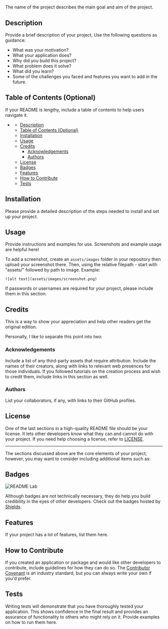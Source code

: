 # <Your-Project-Title>
The name of the project describes the main goal and aim of the project.
## Description

Provide a brief description of your project, Use the following questions as guidance:  

- What was your motivation?
- What your application does?
- Why did you build this project?
- What problem does it solve?
- What did you learn?
- Some of the challenges you faced and features you want to add in the future.

## Table of Contents (Optional)

If your README is lengthy, include a table of contents to help users navigate it.

- [](#)
  - [Description](#description)
  - [Table of Contents (Optional)](#table-of-contents-optional)
  - [Installation](#installation)
  - [Usage](#usage)
  - [Credits](#credits)
    - [Acknowledgements](#acknowledgements)
    - [Authors](#authors)
  - [License](#license)
  - [Badges](#badges)
  - [Features](#features)
  - [How to Contribute](#how-to-contribute)
  - [Tests](#tests)

## Installation

Please provide a detailed description of the steps needed to install and set up your project.

## Usage

Provide instructions and examples for use. Screenshots and example usage are helpful here! 

To add a screenshot, create an `assets/images` folder in your repository then upload your screenshot there. Then, using the relative filepath - start with "assets/" followed by path to image. Example:

    ![alt text](assets/images/screenshot.png)

If passwords or usernames are required for your project, please include them in this section.

## Credits

This is a way to show your appreciation and help other readers get the original edition.

Personally, I like to separate this point into two:

### Acknowledgements

Include a list of any third-party assets that require attribution. Include the names of their creators, along with links to relevant web presences for those individuals. If you followed tutorials on the creation process and wish to credit them, include links in this section as well.

### Authors

List your collaborators, if any, with links to their GitHub profiles.

## License

One of the last sections in a high-quality README file should be your license. It lets other developers know what they can and cannot do with your project. If you need help choosing a license, refer to [LICENSE](https://choosealicense.com/).

---

The sections discussed above are the core elements of your project; however, you may want to consider including additional items such as:
## Badges

![README Lab](https://img.shields.io/badge/README%20Lab-%F0%9F%92%99-9cf)

Although badges are not technically necessary, they do help you build credibility in the eyes of other developers. Check out the badges hosted by [Shields](https://shields.io/).

## Features

If your project has a lot of features, list them here.

## How to Contribute

If you created an application or package and would like other developers to contribute, include guidelines for how they can do so. The [Contributor Covenant](https://www.contributor-covenant.org/) is an industry standard, but you can always write your own if you'd prefer.

## Tests

Writing tests will demonstrate that you have thoroughly tested your application. This shows confidence in the final result and provides an assurance of functionality to others who might rely on it. Provide examples on how to run them here.